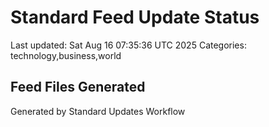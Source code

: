 # Standard Feed Update Status
Last updated: Sat Aug 16 07:35:36 UTC 2025
Categories: technology,business,world

## Feed Files Generated

Generated by Standard Updates Workflow
